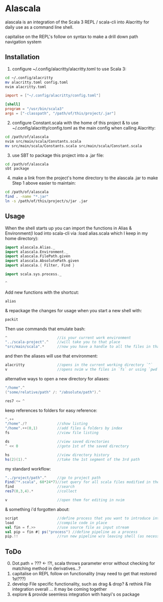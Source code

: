 # Alascala

alascala is an integration of the Scala 3 REPL / scala-cli into Alacritty for daily use as a command line shell.

capitalise on the REPL's follow on syntax to make a drill down path navigation system

## Installation

1. configure ~/.config/alacritty/alacritty.toml to use Scala 3:
```bash
cd ~/.config/alacritty
mv alacritty.toml config.toml
nvim alacritty.toml
```

```toml
import = ["~/.config/alacritty/config.toml"]

[shell]
program = "/usr/bin/scala3"
args = ["-classpath", "/path/of/this/project/.jar"]
```
2. configure Constant.scala with the home of this project & to use ~/.config/alacritty/config.toml as the main config when calling Alacritty:
```bash
cd /path/of/alascala
nvim src/main/scala/Constants.scala
mv src/main/scala/Constants.scala src/main/scala/Constant.scala
```
3. use SBT to package this project into a .jar file:
```bash
cd /path/of/alascala
sbt package
```
4. make a link from the project's home directory to the alascala .jar to make Step 1 above easier to maintain:
```bash
cd /path/of/alascala
find . -name "*.jar"
ln -s /path/of/this/project/s/jar .jar
```

## Usage

When the shell starts up you can import the functions in Alias & Environment(I load into scala-cli via :load alias.scala which I keep in my home directory):

```scala
import alascala.Alias._
import alascala.Environment._
import alascala.FilePath.given
import alascala.AbsolutePath.given
import alascala.{ Filter, Find }

import scala.sys.process._

^
```

Add new functions with the shortcut:

```scala
alias
```

& repackage the changes for usage when you start a new shell with:

```scala
packit
```

Then use commands that emulate bash:
```scala
^                       //is your current work environment
"../scala-project".^    //will take you to that place
"src/main/scala".*      //now you have a handle to all the files in that relative directory
```

and then the aliases will use that environment:
```scala
alacritty               //opens in the current working directory `^`
v                       //opens nvim w the files in `fs` or using `pwd`
```

alternative ways to open a new directory for aliases:
```scala
"/home".^
("some/relative/path" /: "/absolute/path").^

res7 <= ^
```

keep references to folders for easy reference:
```scala
^.++
"/home"./?              //show listing
"/home".++(0,1)         //add files & folders by index
fs                      //view file listing

ds                      //view saved directories
^ << 0                  //goto 1st of the saved directory

hs                      //view directory history
hs(2)(1).^              //take the 1st segment of the 3rd path
```

my standard workflow:
```scala
"../project/path".^     //go to project path
Find("*.scala", 60*24*7)//set query for all scala files modified in the last week
find                    //search
res7(0,3,4).*           //collect

v                       //open them for editing in nvim
```

& something i'd forgotten about:
```scala
script                  //define process that you want to introduce into pipeline
load                    //compile code in place
val fin = f.>>          //use source file as input stream
val pip = fin #| ps("process") //define pipeline as a process
pip.!!                  //run new pipeline w/o leaving shell (as necessary after alias/packit)
```

## ToDo

0. Dot.path = ??? <- !?!, scala throws parameter error without checking for matching method in derivatives...?
1. capitalise on REPL follow on functionality (may need to get that restored 1st???)
2. develop File specific functionality, such as drag & drop?
    & rethink File integration overall ... it may be coming together
3. explore & provide seemless integration with haoyi's os package
